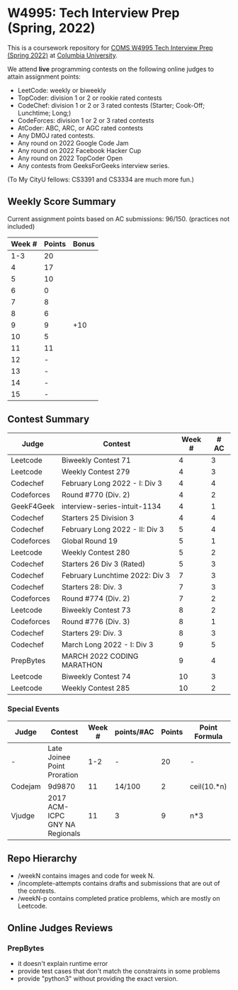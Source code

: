 # W4995: Tech Interview Prep (Spring, 2022)

This is a coursework repository for [COMS W4995 Tech Interview Prep (Spring 2022)](http://www.columbia.edu/cu/bulletin/uwb/#/cu/bulletin/uwb/subj/COMS/W4995-20221-014) at [Columbia University](http://columbia.edu/).

We attend **live** programming contests on the following online judges to attain assignment points:

- LeetCode: weekly or biweekly
- TopCoder: division 1 or 2 or rookie rated contests
- CodeChef: division 1 or 2 or 3 rated contests (Starter; Cook-Off; Lunchtime; Long;)
- CodeForces: division 1 or 2 or 3 rated contests
- AtCoder: ABC, ARC, or AGC rated contests
- Any DMOJ rated contests.
- Any round on 2022 Google Code Jam
- Any round on 2022 Facebook Hacker Cup
- Any round on 2022 TopCoder Open
- Any contests from GeeksForGeeks interview series.

(To My CityU fellows: CS3391 and CS3334 are much more fun.)

## Weekly Score Summary

Current assignment points based on AC submissions: 96/150.
(practices not included)

| Week # | Points | Bonus |
| ------ | ------ | ----- |
| 1-3    | 20     |       |
| 4      | 17     |       |
| 5      | 10     |       |
| 6      | 0      |       |
| 7      | 8      |       |
| 8      | 6      |       |
| 9      | 9      | +10   |
| 10     | 5      |       |
| 11     | 11     |       |
| 12     | -      |       |
| 13     | -      |       |
| 14     | -      |       |
| 15     | -      |       |


## Contest Summary

| Judge      | Contest                        | Week # | # AC |
| ---------- | ------------------------------ | ------ | ---- |
| Leetcode   | Biweekly Contest 71            | 4      | 3    |
| Leetcode   | Weekly Contest 279             | 4      | 3    |
| Codechef   | February Long 2022 - I: Div 3  | 4      | 4    |
| Codeforces | Round #770 (Div. 2)            | 4      | 2    |
| GeekF4Geek | interview-series-intuit-1134   | 4      | 1    |
| Codechef   | Starters 25 Division 3         | 4      | 4    |
| Codechef   | February Long 2022 - II: Div 3 | 5      | 4    |
| Codeforces | Global Round 19                | 5      | 1    |
| Leetcode   | Weekly Contest 280             | 5      | 2    |
| Codechef   | Starters 26 Div 3 (Rated)      | 5      | 3    |
| Codechef   | February Lunchtime 2022: Div 3 | 7      | 3    |
| Codechef   | Starters 28: Div. 3            | 7      | 3    |
| Codeforces | Round #774 (Div. 2)            | 7      | 2    |
| Leetcode   | Biweekly Contest 73            | 8      | 2    |
| Codeforces | Round #776 (Div. 3)            | 8      | 1    |
| Codechef   | Starters 29: Div. 3            | 8      | 3    |
| Codechef   | March Long 2022 - I: Div 3     | 9      | 5    |
| PrepBytes  | MARCH 2022 CODING MARATHON     | 9      | 4    |
| Leetcode   | Biweekly Contest 74            | 10     | 3    |
| Leetcode   | Weekly Contest 285             | 10     | 2    |

### Special Events

| Judge   | Contest                        | Week # | points/#AC | Points | Point Formula |
| ------- | ------------------------------ | ------ | ---------- | ------ | ------------- |
| -       | Late Joinee Point Proration    | 1-2    | -          | 20     | -             |
| Codejam | 9d9870                         | 11     | 14/100     | 2      | ceil(10.*n)   |
| Vjudge  | 2017 ACM-ICPC GNY NA Regionals | 11     | 3          | 9      | n*3           |

## Repo Hierarchy

- /weekN contains images and code for week N.
- /incomplete-attempts contains drafts and submissions that are out of the contests.
- /weekN-p contains completed pratice problems, which are mostly on Leetcode.

## Online Judges Reviews

### PrepBytes

- it doesn't explain runtime error
- provide test cases that don't match the constraints in some problems
- provide "python3" without providing the exact version.
